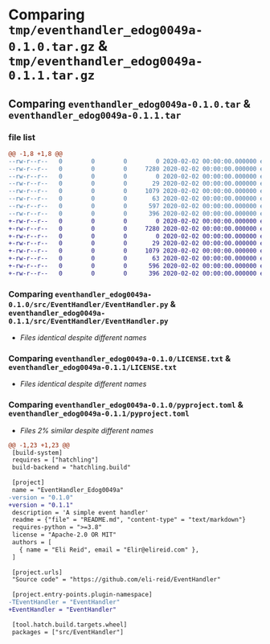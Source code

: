 # Comparing `tmp/eventhandler_edog0049a-0.1.0.tar.gz` & `tmp/eventhandler_edog0049a-0.1.1.tar.gz`

## Comparing `eventhandler_edog0049a-0.1.0.tar` & `eventhandler_edog0049a-0.1.1.tar`

### file list

```diff
@@ -1,8 +1,8 @@
--rw-r--r--   0        0        0        0 2020-02-02 00:00:00.000000 eventhandler_edog0049a-0.1.0/.secret
--rw-r--r--   0        0        0     7280 2020-02-02 00:00:00.000000 eventhandler_edog0049a-0.1.0/src/EventHandler/EventHandler.py
--rw-r--r--   0        0        0        0 2020-02-02 00:00:00.000000 eventhandler_edog0049a-0.1.0/src/EventHandler/__init__.py
--rw-r--r--   0        0        0       29 2020-02-02 00:00:00.000000 eventhandler_edog0049a-0.1.0/.gitignore
--rw-r--r--   0        0        0     1079 2020-02-02 00:00:00.000000 eventhandler_edog0049a-0.1.0/LICENSE.txt
--rw-r--r--   0        0        0       63 2020-02-02 00:00:00.000000 eventhandler_edog0049a-0.1.0/README.md
--rw-r--r--   0        0        0      597 2020-02-02 00:00:00.000000 eventhandler_edog0049a-0.1.0/pyproject.toml
--rw-r--r--   0        0        0      396 2020-02-02 00:00:00.000000 eventhandler_edog0049a-0.1.0/PKG-INFO
+-rw-r--r--   0        0        0        0 2020-02-02 00:00:00.000000 eventhandler_edog0049a-0.1.1/.secret
+-rw-r--r--   0        0        0     7280 2020-02-02 00:00:00.000000 eventhandler_edog0049a-0.1.1/src/EventHandler/EventHandler.py
+-rw-r--r--   0        0        0        0 2020-02-02 00:00:00.000000 eventhandler_edog0049a-0.1.1/src/EventHandler/__init__.py
+-rw-r--r--   0        0        0       29 2020-02-02 00:00:00.000000 eventhandler_edog0049a-0.1.1/.gitignore
+-rw-r--r--   0        0        0     1079 2020-02-02 00:00:00.000000 eventhandler_edog0049a-0.1.1/LICENSE.txt
+-rw-r--r--   0        0        0       63 2020-02-02 00:00:00.000000 eventhandler_edog0049a-0.1.1/README.md
+-rw-r--r--   0        0        0      596 2020-02-02 00:00:00.000000 eventhandler_edog0049a-0.1.1/pyproject.toml
+-rw-r--r--   0        0        0      396 2020-02-02 00:00:00.000000 eventhandler_edog0049a-0.1.1/PKG-INFO
```

### Comparing `eventhandler_edog0049a-0.1.0/src/EventHandler/EventHandler.py` & `eventhandler_edog0049a-0.1.1/src/EventHandler/EventHandler.py`

 * *Files identical despite different names*

### Comparing `eventhandler_edog0049a-0.1.0/LICENSE.txt` & `eventhandler_edog0049a-0.1.1/LICENSE.txt`

 * *Files identical despite different names*

### Comparing `eventhandler_edog0049a-0.1.0/pyproject.toml` & `eventhandler_edog0049a-0.1.1/pyproject.toml`

 * *Files 2% similar despite different names*

```diff
@@ -1,23 +1,23 @@
 [build-system]
 requires = ["hatchling"]
 build-backend = "hatchling.build"
 
 [project]
 name = "EventHandler_Edog0049a"
-version = "0.1.0"
+version = "0.1.1"
 description = 'A simple event handler'
 readme = {"file" = "README.md", "content-type" = "text/markdown"}
 requires-python = ">=3.8"
 license = "Apache-2.0 OR MIT"
 authors = [
   { name = "Eli Reid", email = "Elir@elireid.com" },
 ]
 
 [project.urls]
 "Source code" = "https://github.com/eli-reid/EventHandler"
 
 [project.entry-points.plugin-namespace]
-TEventHandler = "EventHandler"
+EventHandler = "EventHandler"
 
 [tool.hatch.build.targets.wheel]
 packages = ["src/EventHandler"]
```

